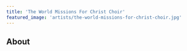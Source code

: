```yaml
---
title: 'The World Missions For Christ Choir'
featured_image: 'artists/the-world-missions-for-christ-choir.jpg'
---
```


## About


